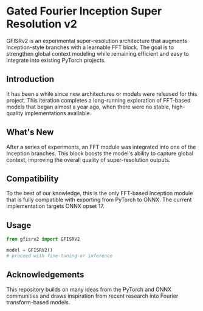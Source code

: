 # Gated Fourier Inception Super Resolution v2

GFISRv2 is an experimental super-resolution architecture that augments
Inception-style branches with a learnable FFT block. The goal is to
strengthen global context modeling while remaining efficient and easy to
integrate into existing PyTorch projects.

## Introduction

It has been a while since new architectures or models were released for this
project. This iteration completes a long-running exploration of FFT-based
models that began almost a year ago, when there were no stable, high-quality
implementations available.

## What's New

After a series of experiments, an FFT module was integrated into one of the
Inception branches. This block boosts the model's ability to capture global
context, improving the overall quality of super-resolution outputs.

## Compatibility

To the best of our knowledge, this is the only FFT-based Inception module that
is fully compatible with exporting from PyTorch to ONNX. The current
implementation targets ONNX opset 17.

## Usage

```python
from gfisrv2 import GFISRV2

model = GFISRV2()
# proceed with fine-tuning or inference
```

## Acknowledgements

This repository builds on many ideas from the PyTorch and ONNX communities and
draws inspiration from recent research into Fourier transform-based models.

